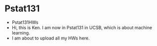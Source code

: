 # Pstat131
- Pstat131HWs 
- Hi, this is Ken. I am now in Pstat131 in UCSB, which is about machine learning. 
- I am about to upload all my HWs here.
